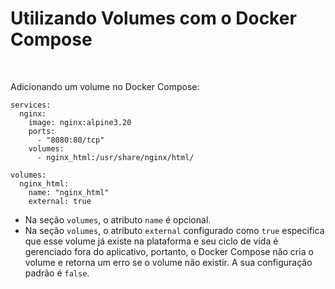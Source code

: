# Utilizando Volumes com o Docker Compose

<br>

Adicionando um volume no Docker Compose:

```docker
services:
  nginx:
    image: nginx:alpine3.20
    ports:
      - "8080:80/tcp"
    volumes:
      - nginx_html:/usr/share/nginx/html/

volumes:
  nginx_html:
    name: "nginx_html"
    external: true

```
- Na seção `volumes`, o atributo `name` é opcional.
- Na seção `volumes`, o atributo `external` configurado como `true` especifica que esse volume já existe na plataforma e seu ciclo de vida é gerenciado fora do aplicativo, portanto, o Docker Compose não cria o volume e retorna um erro se o volume não existir. A sua configuração padrão é `false`.
